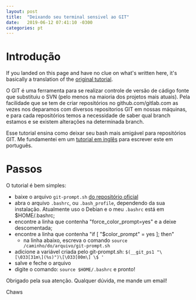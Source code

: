 ```yaml
---
layout: post
title:  "Deixando seu terminal sensivel ao GIT"
date:   2019-06-12 07:41:10 -0300
categories: pt
---
```


# Introdução

If you landed on this page and have no clue on what's written here, it's basically a translation of the [original tutorial](https://git-scm.com/book/en/v2/Appendix-A%3A-Git-in-Other-Environments-Git-in-Bash).

O GIT é uma ferramenta para se realizar controle de versão de cádigo fonte que substituiu o SVN (pelo menos na maioria dos projetos mais atuais). Pela facilidade que se tem de criar repositórios no github.com/gitlab.com as vezes nos deparamos com diversos repositorios GIT em nossas máquinas, e para cada repositórios temos a necessidade de saber qual branch estamos e se existem alterações na determinada branch.

Esse tutorial ensina como deixar seu bash mais amigável para repositórios GIT. Me fundamentei em um [tutorial em inglês](https://git-scm.com/book/en/v2/Appendix-A%3A-Git-in-Other-Environments-Git-in-Bash) para escrever este em português.

# Passos

O tutorial é bem simples:
- baixe o arquivo `git-prompt.sh` [do repositório oficial](https://github.com/git/git/blob/master/contrib/completion/git-prompt.sh)
- abra o arquivo `.bashrc`, ou `.bash_profile`, dependendo da sua instalação. Atualmente uso o Debian e o meu `.bashrc` está em $HOME/.bashrc;
- encontre a linha que contenha "force_color_prompt=yes" e a deixe descomentada;
- encontre a linha que contenha "if [ "$color_prompt" = yes ]; then"
  - na linha abaixo, escreva o comando `source /caminho/do/arquivo/git-prompt.sh`
- adicione a variável criada pelo git-prompt.sh: `$(__git_ps1 "\[\033[31m\](%s)")\[\033[00m\] \$ '`
- salve e feche o arquivo
- digite o comando: `source $HOME/.bashrc` e pronto!

Obrigado pela sua atenção. Qualquer dúvida, me mande um email!

Chaws
